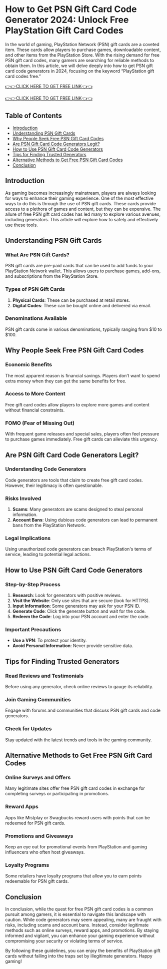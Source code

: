 # How to Get PSN Gift Card Code Generator 2024: Unlock Free PlayStation Gift Card Codes

In the world of gaming, PlayStation Network (PSN) gift cards are a coveted item. These cards allow players to purchase games, downloadable content, and other items from the PlayStation Store. With the rising demand for free PSN gift card codes, many gamers are searching for reliable methods to obtain them. In this article, we will delve deeply into how to get PSN gift card code generators in 2024, focusing on the keyword “PlayStation gift card codes free.” 

[👉👉CLICK HERE TO GET FREE LINK👈👈](https://todaylink.site/freegiftcard/)

[👉👉CLICK HERE TO GET FREE LINK👈👈](https://todaylink.site/freegiftcard/)

## Table of Contents

- [Introduction](#introduction)
- [Understanding PSN Gift Cards](#understanding-psn-gift-cards)
- [Why People Seek Free PSN Gift Card Codes](#why-people-seek-free-psn-gift-card-codes)
- [Are PSN Gift Card Code Generators Legit?](#are-psn-gift-card-code-generators-legit)
- [How to Use PSN Gift Card Code Generators](#how-to-use-psn-gift-card-code-generators)
- [Tips for Finding Trusted Generators](#tips-for-finding-trusted-generators)
- [Alternative Methods to Get Free PSN Gift Card Codes](#alternative-methods-to-get-free-psn-gift-card-codes)
- [Conclusion](#conclusion)

## Introduction

As gaming becomes increasingly mainstream, players are always looking for ways to enhance their gaming experience. One of the most effective ways to do this is through the use of PSN gift cards. These cards provide access to a plethora of games and content, but they can be expensive. The allure of free PSN gift card codes has led many to explore various avenues, including generators. This article will explore how to safely and effectively use these tools.

## Understanding PSN Gift Cards

### What Are PSN Gift Cards?

PSN gift cards are pre-paid cards that can be used to add funds to your PlayStation Network wallet. This allows users to purchase games, add-ons, and subscriptions from the PlayStation Store.

### Types of PSN Gift Cards

1. **Physical Cards**: These can be purchased at retail stores.
2. **Digital Codes**: These can be bought online and delivered via email.

### Denominations Available

PSN gift cards come in various denominations, typically ranging from $10 to $100. 

## Why People Seek Free PSN Gift Card Codes

### Economic Benefits

The most apparent reason is financial savings. Players don’t want to spend extra money when they can get the same benefits for free.

### Access to More Content

Free gift card codes allow players to explore more games and content without financial constraints.

### FOMO (Fear of Missing Out)

With frequent game releases and special sales, players often feel pressure to purchase games immediately. Free gift cards can alleviate this urgency.

## Are PSN Gift Card Code Generators Legit?

### Understanding Code Generators

Code generators are tools that claim to create free gift card codes. However, their legitimacy is often questionable.

### Risks Involved

1. **Scams**: Many generators are scams designed to steal personal information.
2. **Account Bans**: Using dubious code generators can lead to permanent bans from the PlayStation Network.

### Legal Implications

Using unauthorized code generators can breach PlayStation's terms of service, leading to potential legal actions.

## How to Use PSN Gift Card Code Generators

### Step-by-Step Process

1. **Research**: Look for generators with positive reviews.
2. **Visit the Website**: Only use sites that are secure (look for HTTPS).
3. **Input Information**: Some generators may ask for your PSN ID.
4. **Generate Code**: Click the generate button and wait for the code.
5. **Redeem the Code**: Log into your PSN account and enter the code.

### Important Precautions

- **Use a VPN**: To protect your identity.
- **Avoid Personal Information**: Never provide sensitive data.

## Tips for Finding Trusted Generators

### Read Reviews and Testimonials

Before using any generator, check online reviews to gauge its reliability.

### Join Gaming Communities

Engage with forums and communities that discuss PSN gift cards and code generators.

### Check for Updates

Stay updated with the latest trends and tools in the gaming community.

## Alternative Methods to Get Free PSN Gift Card Codes

### Online Surveys and Offers

Many legitimate sites offer free PSN gift card codes in exchange for completing surveys or participating in promotions.

### Reward Apps

Apps like Mistplay or Swagbucks reward users with points that can be redeemed for PSN gift cards.

### Promotions and Giveaways

Keep an eye out for promotional events from PlayStation and gaming influencers who often host giveaways.

### Loyalty Programs

Some retailers have loyalty programs that allow you to earn points redeemable for PSN gift cards.

## Conclusion

In conclusion, while the quest for free PSN gift card codes is a common pursuit among gamers, it is essential to navigate this landscape with caution. While code generators may seem appealing, many are fraught with risks, including scams and account bans. Instead, consider legitimate methods such as online surveys, reward apps, and promotions. By staying informed and vigilant, you can enhance your gaming experience without compromising your security or violating terms of service.

By following these guidelines, you can enjoy the benefits of PlayStation gift cards without falling into the traps set by illegitimate generators. Happy gaming!
